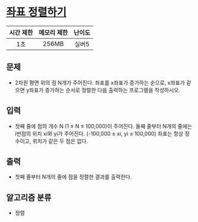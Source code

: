 # [좌표 정렬하기](https://www.acmicpc.net/problem/11650)

|시간 제한|메모리 제한|난이도|
|:-------:|:---------:|:---:|
|1초|256MB|실버5|

## 문제
- 2차원 평면 위의 점 N개가 주어진다. 좌표를 x좌표가 증가하는 순으로, x좌표가 같으면 y좌표가 증가하는 순서로 정렬한 다음 출력하는 프로그램을 작성하시오.

## 입력
- 첫째 줄에 점의 개수 N (1 ≤ N ≤ 100,000)이 주어진다. 둘째 줄부터 N개의 줄에는 i번점의 위치 xi와 yi가 주어진다. (-100,000 ≤ xi, yi ≤ 100,000) 좌표는 항상 정수이고, 위치가 같은 두 점은 없다.

## 출력
- 첫째 줄부터 N개의 줄에 점을 정렬한 결과를 출력한다.

## 알고리즘 분류
- 정렬